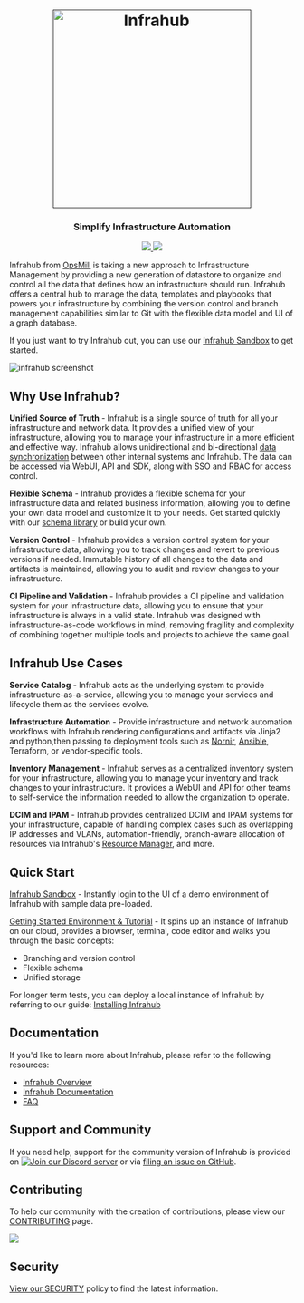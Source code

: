 <h1 align="center">
  <a href=""><img src="docs/static/img/infrahub-hori.svg" alt="Infrahub" width="350"></a>
</h1>
<h3 align="center">Simplify Infrastructure Automation</h2>

<p align="center">
<a href="https://www.linkedin.com/company/opsmill">
<img src="https://img.shields.io/badge/linkedin-blue?logo=linkedin"/>
</a>
<a href="https://discord.gg/opsmill">
<img src="https://img.shields.io/badge/Discord-7289DA?&logo=discord&logoColor=white"/>
</a>
</p>

Infrahub from [OpsMill](https://opsmill.com) is taking a new approach to Infrastructure Management by providing a new generation of datastore to organize and control all the data that defines how an infrastructure should run. Infrahub offers a central hub to manage the data, templates and playbooks that powers your infrastructure by combining the version control and branch management capabilities similar to Git with the flexible data model and UI of a graph database.

If you just want to try Infrahub out, you can use our [Infrahub Sandbox](https://sandbox.infrahub.app/) to get started.

![infrahub screenshot](docs/docs/media/infrahub-readme.gif)

## Why Use Infrahub?

**Unified Source of Truth** - Infrahub is a single source of truth for all your infrastructure and network data. It provides a unified view of your infrastructure, allowing you to manage your infrastructure in a more efficient and effective way. Infrahub allows unidirectional and bi-directional [data synchronization](https://docs.infrahub.app/sync/sync/) between other internal systems and Infrahub. The data can be accessed via WebUI, API and SDK, along with SSO and RBAC for access control.

**Flexible Schema** - Infrahub provides a flexible schema for your infrastructure data and related business information, allowing you to define your own data model and customize it to your needs. Get started quickly with our [schema library](https://github.com/opsmill/schema-library) or build your own.

**Version Control** - Infrahub provides a version control system for your infrastructure data, allowing you to track changes and revert to previous versions if needed. Immutable history of all changes to the data and artifacts is maintained, allowing you to audit and review changes to your infrastructure.

**CI Pipeline and Validation** - Infrahub provides a CI pipeline and validation system for your infrastructure data, allowing you to ensure that your infrastructure is always in a valid state. Infrahub was designed with infrastructure-as-code workflows in mind, removing fragility and complexity of combining together multiple tools and projects to achieve the same goal.

## Infrahub Use Cases

**Service Catalog** - Infrahub acts as the underlying system to provide infrastructure-as-a-service, allowing you to manage your services and lifecycle them as the services evolve.

**Infrastructure Automation** - Provide infrastructure and network automation workflows with Infrahub rendering configurations and artifacts via Jinja2 and python,then passing to deployment tools such as [Nornir](https://www.opsmill.com/simplifying-network-automation-workflows-with-infrahub-nornir-and-jinja2/), [Ansible](https://docs.infrahub.app/ansible/ansible/), Terraform, or vendor-specific tools.

**Inventory Management** - Infrahub serves as a centralized inventory system for your infrastructure, allowing you to manage your inventory and track changes to your infrastructure. It provides a WebUI and API for other teams to self-service the information needed to allow the organization to operate.

**DCIM and IPAM** - Infrahub provides centralized DCIM and IPAM systems for your infrastructure, capable of handling complex cases such as overlapping IP addresses and VLANs, automation-friendly, branch-aware allocation of resources via Infrahub's [Resource Manager](https://docs.infrahub.app/python-sdk/guides/resource-manager), and more.

## Quick Start

[Infrahub Sandbox](https://sandbox.infrahub.app/) - Instantly login to the UI of a demo environment of Infrahub with sample data pre-loaded.

[Getting Started Environment & Tutorial](https://opsmill.instruqt.com/pages/labs) - It spins up an instance of Infrahub on our cloud, provides a browser, terminal, code editor and walks you through the basic concepts:

- Branching and version control
- Flexible schema
- Unified storage

For longer term tests, you can deploy a local instance of Infrahub by referring to our guide: [Installing Infrahub](https://docs.infrahub.app/guides/installation)

## Documentation

If you'd like to learn more about Infrahub, please refer to the following resources:

- [Infrahub Overview](https://docs.infrahub.app/overview/)
- [Infrahub Documentation](https://docs.infrahub.app/)
- [FAQ](https://docs.infrahub.app/faq/)

## Support and Community

If you need help, support for the community version of Infrahub is provided on [![Join our Discord server](https://img.shields.io/badge/Discord-7289DA?logo=discord&logoColor=white)](https://discord.gg/opsmill) or via [filing an issue on GitHub](https://github.com/opsmill/infrahub/issues).

## Contributing

To help our community with the creation of contributions, please view our [CONTRIBUTING](./CONTRIBUTING.md) page.

<a  href="https://github.com/opsmill/infrahub/graphs/contributors">
<img  src="https://contrib.rocks/image?repo=opsmill/infrahub" />
</a>

## Security

[View our SECURITY](https://github.com/opsmill/infrahub?tab=security-ov-file) policy to find the latest information.
